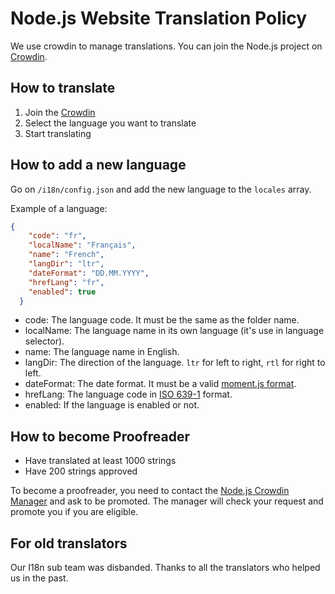 # Node.js Website Translation Policy

We use crowdin to manage translations. You can join the Node.js project on [Crowdin](https://crowdin.com/project/nodejs-website).

## How to translate

1. Join the [Crowdin](https://crowdin.com/project/nodejs-website)
2. Select the language you want to translate
3. Start translating

## How to add a new language

Go on `/i18n/config.json` and add the new language to the `locales` array.

Example of a language:

```json
{
    "code": "fr",
    "localName": "Français",
    "name": "French",
    "langDir": "ltr",
    "dateFormat": "DD.MM.YYYY",
    "hrefLang": "fr",
    "enabled": true
  }
```

* code: The language code. It must be the same as the folder name.
* localName: The language name in its own language (it's use in language selector).
* name: The language name in English.
* langDir: The direction of the language. `ltr` for left to right, `rtl` for right to left.
* dateFormat: The date format. It must be a valid [moment.js format](https://momentjs.com/docs/#/displaying/format/).
* hrefLang: The language code in [ISO 639-1](https://en.wikipedia.org/wiki/List_of_ISO_639-1_codes) format.
* enabled: If the language is enabled or not.

## How to become Proofreader

* Have translated at least 1000 strings
* Have 200 strings approved

To become a proofreader, you need to contact the [Node.js Crowdin Manager](https://crowdin.com/profile/ovflowd) and ask to be promoted. The manager will check your request and promote you if you are eligible.

## For old translators

Our I18n sub team was disbanded. 
Thanks to all the translators who helped us in the past.
